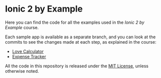 # Ionic 2 by Example

Here you can find the code for all the examples used in the _Ionic 2 by Example_ course.

Each sample app is available as a separate branch, and you can look at the commits to see the changes made at each step, as explained in the course:

* [Love Calculator](https://github.com/mirkonasato/ionic2-by-example/commits/love-calculator)
* [Expense Tracker](https://github.com/mirkonasato/ionic2-by-example/commits/expense-tracker)

All the code in this repository is released under the [MIT License](https://opensource.org/licenses/MIT), unless otherwise noted.
